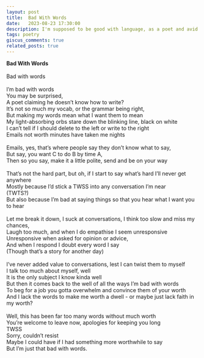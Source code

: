 ```yaml
---
layout: post
title:  Bad With Words
date:   2023-08-23 17:30:00
description: I'm supposed to be good with language, as a poet and avid reader. But I don't always feel that way.
tags: poetry
giscus_comments: true
related_posts: true
---
```


<div class="poem">
<b>Bad With Words</b><br><br>Bad with words<br><br>I’m bad with words<br>You may be surprised,<br>A poet claiming he doesn’t know how to write?<br>It’s not so much my vocab, or the grammar being right,<br>But making my words mean what I want them to mean<br>My light-absorbing orbs stare down the blinking line, black on white<br>I can’t tell if I should delete to the left or write to the right<br>Emails not worth minutes have taken me nights<br><br>Emails, yes, that’s where people say they don’t know what to say,<br>But say, you want C to do B by time A,<br>Then so you say, make it a little polite, send and be on your way<br><br>That’s not the hard part, but oh, if I start to say what’s hard I’ll never get anywhere<br>Mostly because I’d stick a TWSS into any conversation I’m near<br>(TWTS?)<br>But also because I’m bad at saying things so that you hear what I want you to hear<br><br>Let me break it down, I suck at conversations, I think too slow and miss my chances,<br>Laugh too much, and when I do empathise I seem unresponsive<br>Unresponsive when asked for opinion or advice,<br>And when I respond I doubt every word I say<br>(Though that’s a story for another day)<br><br>I’ve never added value to conversations, lest I can twist them to myself<br>I talk too much about myself, well<br>It is the only subject I know kinda well<br>But then it comes back to the well of all the ways I’m bad with words<br>To beg for a job you gotta overwhelm and convince them of your worth<br>And I lack the words to make me worth a dwell - or maybe just lack faith in my worth?<br><br>Well, this has been far too many words without much worth<br>You’re welcome to leave now, apologies for keeping you long<br>TWSS<br>Sorry, couldn’t resist<br>Maybe I could have if I had something more worthwhile to say<br>But I’m just that bad with words.<br></div>